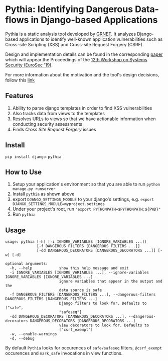 # Pythia: Identifying Dangerous Data-flows in Django-based Applications

Pythia is a static analysis tool developed by [GRNET](https://grnet.gr/).
It analyzes Django-based applications to identify well-known application 
vulnerabilities such as Cross-site Scripting (XSS) and Cross-site Request Forgery (CSRF).

Design and implementation details can be found in the corresponding
[paper](https://github.com/grnet/pythia/blob/master/docs/pythia.pdf)
which will appear the Proceedings of the
[12th Workshop on Systems Security (EuroSec '19)](https://www.threat-arrest.eu/html/eurosec-2019/).

For more information about the motivation and the tool's design decisions, 
follow this [link](docs/DESIGN.md)

## Features
1. Ability to parse django templates in order to find XSS vulnerabilities
2. Also tracks data from views to the templates
3. Resolves URLs to views so that we have actionable information when conducting security assessments
4. Finds _Cross Site Request Forgery_ issues

## Install
```
pip install django-pythia
```

## How to Use

1. Setup your application's environment so that you are able to run `python manage.py runserver`
2. Install `pythia` as shown above
3. export `DJANGO_SETTINGS_MODULE` to your django's settings,
e.g. `export DJANGO_SETTINGS_MODULE=myproject.settings`
4. Under your project's root, run `"export PYTHONPATH=$PYTHONPATH:${PWD}"`
5. Run `pythia`

## Usage
```
usage: pythia [-h] [-i IGNORE_VARIABLES [IGNORE_VARIABLES ...]]
              [-f DANGEROUS_FILTERS [DANGEROUS_FILTERS ...]]
              [-dd DANGEROUS_DECORATORS [DANGEROUS_DECORATORS ...]] [-w] [-d]

optional arguments:
  -h, --help            show this help message and exit
  -i IGNORE_VARIABLES [IGNORE_VARIABLES ...], --ignore-variables IGNORE_VARIABLES [IGNORE_VARIABLES ...]
                        ignore variables that appear in the output and the
                        data source is safe
  -f DANGEROUS_FILTERS [DANGEROUS_FILTERS ...], --dangerous-filters DANGEROUS_FILTERS [DANGEROUS_FILTERS ...]
                        Django filters to look for. Defaults to ["safe",
                        "safeseq"]
  -dd DANGEROUS_DECORATORS [DANGEROUS_DECORATORS ...], --dangerous-decorators DANGEROUS_DECORATORS [DANGEROUS_DECORATORS ...]
                        view decorators to look for. Defaults to
                        ["csrf_exempt"]
  -w, --enable-warnings
  -d, --debug
```
By default `Pythia` looks for occurences of `safe/safeseq` filters, `@csrf_exempt` occurences
and `mark_safe` invocations in view functions.
